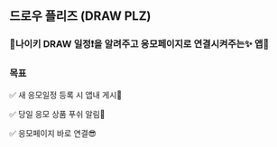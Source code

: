 ## 드로우 플리즈 (DRAW PLZ)
### 👟나이키 DRAW 일정❗️을 알려주고 응모페이지로 연결시켜주는✨ 앱📱

### 목표
✅ 새 응모일정 등록 시 앱내 게시📌

✅ 당일 응모 상품 푸쉬 알림🔔

✅ 응모페이지 바로 연결😎


